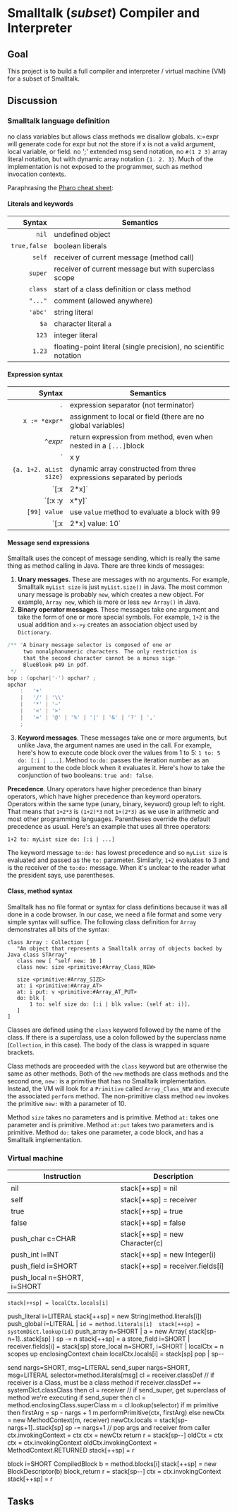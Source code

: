 # Smalltalk (*subset*) Compiler and Interpreter

## Goal

This project is to build a full compiler and interpreter / virtual machine (VM) for a subset of Smalltalk.



## Discussion

### Smalltalk language definition

no class variables but allows class methods
we disallow globals. x:=expr will generate code for expr but not the store if x is not a valid argument, local variable, or field. no ';' extended msg send notation, no `#(1 2 3)` array literal notation, but with dynamic array notation `{1. 2. 3}`. Much of the implementation is not exposed to the programmer, such as method invocation contexts.

Paraphrasing the [Pharo cheat sheet](http://files.pharo.org/media/flyer-cheat-sheet.pdf):

#### Literals and keywords
| Syntax | Semantics |
|--------:|--------|
|  `nil` | undefined object |
|`true,false`|boolean liberals|
|`self`|receiver of current message (method call)|
|`super`|receiver of current message but with superclass scope|
|`class`|start of a class definition or class method|
|`"..."`|comment (allowed anywhere)|
|`'abc'`|string literal|
|`$a`|character literal `a`|
|`123`|integer literal|
|`1.23`|floating-point literal (single precision), no scientific notation|

#### Expression syntax

| Syntax | Semantics |
|---------:|--------|
|`.`|expression separator (not terminator)|
|`x := *expr*`|assignment to local or field (there are no global variables)|
|`^`*expr*|return expression from method, even when nested in a `[...]`block|
|`|x y|`|define two local variables or fields|
|`{a. 1+2. aList size}`|dynamic array constructed from three expressions separated by periods|
|`[:x | 2*x]`|code block taking one parameter and evaluating to twice that parameter; in common usage, of these are called lambdas or closures.|
|`[:x :y | x*y]`|code block taking two parameters|
|`[99] value` |use `value` method to evaluate a block with 99|
|`[:x | 2*x] value: 10` |use `value:` method to evaluate a block with parameter 10|

#### Message send expressions

Smalltalk uses the concept of message sending, which is really the same thing as method calling in Java. There are three kinds of messages:

1. **Unary messages**.  These are messages with no arguments. For example, Smalltalk `myList size` is just `myList.size()` in Java. The most common unary message is probably `new`, which creates a new object. For example, `Array new`, which is more or less `new Array()` in Java.
1. **Binary operator messages**.  These messages take one argument and take the form of one or more special symbols. For example, `1+2` is the usual addition and `x->y` creates an association object used by `Dictionary`.
```java
/** "A binary message selector is composed of one or
     two nonalphanumeric characters. The only restriction is
     that the second character cannot be a minus sign."
     BlueBlook p49 in pdf.
 */
bop : (opchar|'-') opchar? ;
opchar
	:	'+'
	|	'/' | '\\'
	|	'*' | '~'
	|	'<' | '>'
	|	'=' | '@' | '%' | '|' | '&' | '?' | ','
	;
```
3. **Keyword messages**. These messages take one or more arguments, but unlike Java, the argument names are used in the call. For example, here's how to execute code block over the values from 1 to 5: `1 to: 5 do: [:i | ...]`.  Method `to:do:` passes the iteration number as an argument to the code block when it evaluates it. Here's how to take the conjunction of two booleans: `true and: false`.

**Precedence**.  Unary operators have higher precedence than binary operators, which have higher precedence than keyword operators.  Operators within the same type (unary, binary, keyword) group left to right. That means that `1+2*3` is `(1+2)*3` not `1+(2*3)` as we use in arithmetic and most other programming languages. Parentheses override the default precedence as usual. Here's an example that uses all three operators:

```
1+2 to: myList size do: [:i | ...]
```

The keyword message `to:do:` has lowest precedence and so `myList size` is evaluated and passed as the `to:` parameter.  Similarly, `1+2` evaluates to 3 and is the receiver of the `to:do:` message. When it's unclear to the reader what the president says, use parentheses.

#### Class, method syntax

Smalltalk has no file format or syntax for class definitions because it was all done in a code browser. In our case, we need a file format and some very simple syntax will suffice. The following class definition for `Array` demonstrates all bits of the syntax:

```
class Array : Collection [
   "An object that represents a Smalltalk array of objects backed by Java class STArray"
   class new [ ^self new: 10 ]
   class new: size <primitive:#Array_Class_NEW>

   size <primitive:#Array_SIZE>
   at: i <primitive:#Array_AT>
   at: i put: v <primitive:#Array_AT_PUT>
   do: blk [
       1 to: self size do: [:i | blk value: (self at: i)].
   ]
]
```

Classes are defined using the `class` keyword followed by the name of the class. If there is a superclass, use a colon followed by the superclass name (`Collection`, in this case). The body of the class is wrapped in square brackets.

Class methods are proceeded with the `class` keyword but are otherwise the same as other methods. Both of the `new` methods are class methods and the second one, `new:` is a primitive that has no Smalltalk implementation. Instead, the VM will look for a `Primitive` called `Array_Class_NEW` and execute the associated `perform` method. The non-primitive class method `new` invokes the primitive `new:` with a parameter of 10.

Method `size` takes no parameters and is primitive. Method `at:` takes one parameter and is primitive.  Method `at:put` takes two parameters and is primitive.  Method `do:` takes one parameter, a code block, and has a Smalltalk implementation.

### Virtual machine

| Instruction | Description |
|------------|------------|
nil | stack[++sp] = nil
self |stack[++sp] = receiver
true|stack[++sp] = true
false|stack[++sp] = false
push_char c=CHAR | stack[++sp] = new Character(c)
push_int i=INT | stack[++sp] = new Integer(i)
push_field i=SHORT | stack[++sp] = receiver.fields[i]
push_local n=SHORT, i=SHORT |
```localCtx = n scopes up enclosingContext chain
stack[++sp] = localCtx.locals[i]
```
push_literal i=LITERAL
stack[++sp] = new String(method.literals[i])
push_global i=LITERAL | ```id = method.literals[i] 
stack[++sp] = systemDict.lookup(id)```
push_array n=SHORT | a = new Array( stack[sp-n+1]..stack[sp] ) 
sp -= n 
stack[++sp] = a
store_field i=SHORT | receiver.fields[i] = stack[sp]
store_local n=SHORT, i=SHORT | localCtx = n scopes up enclosingContext chain 
localCtx.locals[i] = stack[sp]
pop | sp--


send nargs=SHORT, msg=LITERAL 
send_super nargs=SHORT, msg=LITERAL
selector=method.literals[msg] 
cl = receiver.classDef 
// if receiver is a Class, must be a class method 
if receiver.classDef == systemDict.classClass then cl = receiver 
// if send_super, get superclass of method we're executing 
if send_super then cl = method.enclosingClass.superClass 
m = cl.lookup(selector) 
if m primitive then 
     firstArg = sp - nargs + 1
     m.performPrimitive(ctx, firstArg) 
else 
     newCtx = new MethodContext(m, receiver) 
     newCtx.locals = stack[sp-nargs+1]..stack[sp] 
     sp -= nargs+1 // pop args and receiver from caller 
     ctx.invokingContext = ctx 
     ctx = newCtx
return
r = stack[sp--] 
oldCtx = ctx 
ctx = ctx.invokingContext 
oldCtx.invokingContext = MethodContext.RETURNED 
stack[++sp] = r
 
 
block i=SHORT
CompiledBlock b = method.blocks[i] 
stack[++sp] = new BlockDescriptor(b)
block_return
r = stack[sp--] 
ctx = ctx.invokingContext 
stack[++sp] = r

## Tasks
